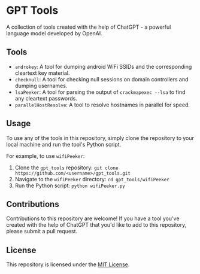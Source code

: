 # GPT Tools

A collection of tools created with the help of ChatGPT - a powerful language model developed by OpenAI.

## Tools

- `androkey`: A tool for dumping android WiFi SSIDs and the corresponding cleartext key material.
- `checknull`: A tool for checking null sessions on domain controllers and dumping usernames.
- `lsaPeeker`: A tool for parsing the output of `crackmapexec --lsa` to find any cleartext passwords.
- `parallelHostResolve`: A tool to resolve hostnames in parallel for speed.


## Usage

To use any of the tools in this repository, simply clone the repository to your local machine and run the tool's Python script.

For example, to use `wifiPeeker`:

1. Clone the `gpt_tools` repository: `git clone https://github.com/<username>/gpt_tools.git`
2. Navigate to the `wifiPeeker` directory: `cd gpt_tools/wifiPeeker`
3. Run the Python script: `python wifiPeeker.py`

## Contributions

Contributions to this repository are welcome! If you have a tool you've created with the help of ChatGPT that you'd like to add to this repository, please submit a pull request.

## License

This repository is licensed under the [MIT License](https://opensource.org/licenses/MIT).
